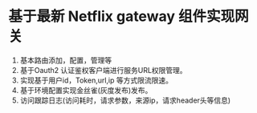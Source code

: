 # 基于最新 Netflix  gateway  组件实现网关
   1. 基本路由添加，配置，管理等
   2. 基于Oauth2 认证鉴权客户端进行服务URL权限管理。
   3. 实现基于用户id，Token,url,ip 等方式限流限速。
   4. 基于环境配置实现金丝雀(灰度发布)发布。
   5. 访问跟踪日志(访问耗时，请求参数，来源ip，请求header头等信息)
